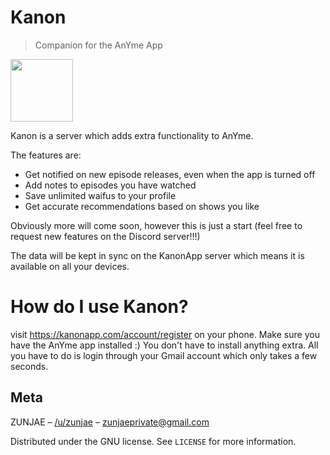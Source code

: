 # Kanon
> Companion for the AnYme App

<img src="https://raw.githubusercontent.com/zunjae/KanonApp/master/K%20Logo.png" data-canonical-src="https://raw.githubusercontent.com/zunjae/KanonApp/master/K%20Logo.png" width="100" height="100" />

Kanon is a server which adds extra functionality to AnYme.

The features are:

* Get notified on new episode releases, even when the app is turned off
* Add notes to episodes you have watched
* Save unlimited waifus to your profile
* Get accurate recommendations based on shows you like

Obviously more will come soon, however this is just a start (feel free to request new features on the Discord server!!!)

The data will be kept in sync on the KanonApp server which means it is available on all your devices.

# How do I use Kanon?

visit https://kanonapp.com/account/register on your phone. Make sure you have the AnYme app installed :)
You don't have to install anything extra. All you have to do is login through your Gmail account which only takes a few seconds.

## Meta

ZUNJAE – [/u/zunjae](https://www.reddit.com/user/zunjae/) – zunjaeprivate@gmail.com

Distributed under the GNU license. See ``LICENSE`` for more information.
